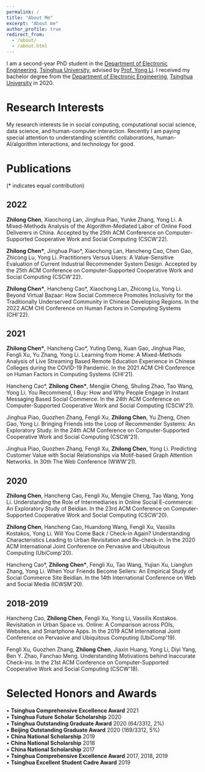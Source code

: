 ```yaml
---
permalink: /
title: "About Me"
excerpt: "About me"
author_profile: true
redirect_from: 
  - /about/
  - /about.html
---
```


I am a second-year PhD student in the [Department of Electronic Engineering](http://www.ee.tsinghua.edu.cn/publish/eeen/index.html), [Tsinghua University](https://www.tsinghua.edu.cn/en/), advised by [Prof. Yong Li](http://fi.ee.tsinghua.edu.cn/~liyong/). I received my bachelor degree from the [Department of Electronic Engineering](http://www.ee.tsinghua.edu.cn/publish/eeen/index.html), [Tsinghua University](https://www.tsinghua.edu.cn/en/) in 2020.

Research Interests
======
My research interests lie in social computing, computational social science, data science, and human-computer interaction. Recently I am paying special attention to understanding scientific collaborations, human-AI/algorithm interactions, and technology for good.

Publications
======
(\* indicates equal contribution)  

2022
------
**Zhilong Chen**, Xiaochong Lan, Jinghua Piao, Yunke Zhang, Yong Li. A Mixed-Methods Analysis of the Algorithm-Mediated Labor of Online Food Deliverers in China. Accepted by the 25th ACM Conference on Computer-Supported Cooperative Work and Social Computing (CSCW'22).

**Zhilong Chen\***, Jinghua Piao\*, Xiaochong Lan, Hancheng Cao, Chen Gao, Zhicong Lu, Yong Li. Practitioners Versus Users: A Value-Sensitive Evaluation of Current Industrial Recommender System Design. Accepted by the 25th ACM Conference on Computer-Supported Cooperative Work and Social Computing (CSCW'22).

**Zhilong Chen\***, Hancheng Cao\*, Xiaochong Lan, Zhicong Lu, Yong Li. Beyond Virtual Bazaar: How Social Commerce Promotes Inclusivity for the Traditionally Underserved Community in Chinese Developing Regions. In the 2022 ACM CHI Conference on Human Factors in Computing Systems (CHI'22).

2021
------
**Zhilong Chen\***, Hancheng Cao\*, Yuting Deng, Xuan Gao, Jinghua Piao, Fengli Xu, Yu Zhang, Yong Li. Learning from Home: A Mixed-Methods Analysis of Live Streaming Based Remote Education Experience in Chinese Colleges during the COVID-19 Pandemic. In the 2021 ACM CHI Conference on Human Factors in Computing Systems (CHI'21).

Hancheng Cao\*, **Zhilong Chen\***, Mengjie Cheng, Shuling Zhao, Tao Wang, Yong Li. You Recommend, I Buy: How and Why People Engage in Instant Messaging Based Social Commerce. In the 24th ACM Conference on Computer-Supported Cooperative Work and Social Computing (CSCW'21).

Jinghua Piao, Guozhen Zhang, Fengli Xu, **Zhilong Chen**, Yu Zheng, Chen Gao, Yong Li. Bringing Friends into the Loop of Recommender Systems: An Exploratory Study. In the 24th ACM Conference on Computer-Supported Cooperative Work and Social Computing (CSCW'21).

Jinghua Piao, Guozhen Zhang, Fengli Xu, **Zhilong Chen**, Yong Li. Predicting Customer Value with Social Relationships via Motif-based Graph Attention Networks. In 30th The Web Conference (WWW'21).  

2020
------
**Zhilong Chen**, Hancheng Cao, Fengli Xu, Mengjie Cheng, Tao Wang, Yong Li. Understanding the Role of Intermediaries in Online Social E-commerce: An Exploratory Study of Beidian. In the 23rd ACM Conference on Computer-Supported Cooperative Work and Social Computing (CSCW'20).

**Zhilong Chen**, Hancheng Cao, Huandong Wang, Fengli Xu, Vassilis Kostakos, Yong Li. Will You Come Back / Check-in Again? Understanding Characteristics Leading to Urban Revisitation and Re-check-in. In the 2020 ACM International Joint Conference on Pervasive and Ubiquitous Computing (UbiComp'20).

Hancheng Cao\*, **Zhilong Chen\***, Fengli Xu, Tao Wang, Yujian Xu, Lianglun Zhang, Yong Li. When Your Friends Become Sellers: An Empirical Study of Social Commerce Site Beidian. In the 14th International Conference on Web and Social Media (ICWSM'20).  

2018-2019
------
Hancheng Cao, **Zhilong Chen**, Fengli Xu, Yong Li, Vassilis Kostakos. Revisitation in Urban Space vs. Online: A Comparison across POIs, Websites, and Smartphone Apps. In the 2019 ACM International Joint Conference on Pervasive and Ubiquitous Computing (UbiComp'19).

Fengli Xu, Guozhen Zhang, **Zhilong Chen**, Jiaxin Huang, Yong Li, Diyi Yang, Ben Y. Zhao, Fanchao Meng. Understanding Motivations behind Inaccurate Check-ins. In the 21st ACM Conference on Computer-Supported Cooperative Work and Social Computing (CSCW'18).


Selected Honors and Awards
======
• **Tsinghua Comprehensive Excellence Award** 2021  
• **Tsinghua Future Scholar Scholarship** 2020  
• **Tsinghua Outstanding Graduate Award** 2020 (64/3312, 2%)  
• **Beijing Outstanding Graduate Award** 2020 (169/3312, 5%)  
• **China National Scholarship** 2019  
• **China National Scholarship** 2018  
• **China National Scholarship** 2017  
• **Tsinghua Comprehensive Excellence Award** 2017, 2018, 2019  
• **Tsinghua Excellent Student Cadre Award** 2019  
